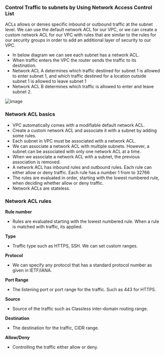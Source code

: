 <h3> Control Traffic to subnets by Using Network Access Control List </h3>

ACLs allows or denies specific inbound or outbound traffic at the subnet level. We can use the default network ACL for our VPC, or we can create a custom network ACL for our VPC with rules that are similar to the rules for our security groups in order to add an additional layer of security to our VPC.

- In below diagram we can see each subnet has a network ACL.
- When traffic enters the VPC the router sends the traffic to its destination.
- Network ACL A determines which traffic destined for subnet 1 is allowed to enter subnet 1, and which traffic destined for a location outside subnet 1 is allowed to leave subnet 1
- Network ACL B determines which traffic is allowed to enter and leave subnet 2.

![image](https://user-images.githubusercontent.com/58930229/191839477-6433be47-6936-4966-9624-b628825c6f1f.png)


<h3> Network ACL basics </h3> 

- VPC automatically comes with a modifiable default network ACL.
- Create a custom network ACL and associate it with a subnet by adding some rules.
- Each subnet in VPC must be associated with a network ACL.
- We can associate a network ACL with multiple subnets. However, a subnet can be associated with only one network ACL at a time. 
- When we associate a network ACL with a subnet, the previous association is removed.
- A network ACL has inbound rules and outbound rules. Each rule can either allow or deny traffic. Each rule has a number 1 from to 32766
- The rules are evaluated in order, starting with the lowest numbered rule, when deciding whether allow or deny traffic.
- Network ACLs are stateless.

<h3> Network ACL rules </h3>

<b>Rule number </b>

- Rules are evaluated starting with the lowest numbered rule. When a rule is matched with traffic, its applied.


<b>Type </b>

- Traffic type such as HTTPS, SSH. We can set custom ranges.

<b>Protocol </b>

- We can specify any protocol that has a standard protocol number as given in IETF/IANA.

<b>Port Range </b>

- The listening port or port range for the traffic. Such as 443 for HTTPS.


<b>Source </b>

- Source of the traffic such as Classless inter-domain routing range.


<b>Destination </b>

- The destination for the traffic, CIDR range.

<b>Allow/Deny </b>

- Controlling the traffic either allow or deny.
